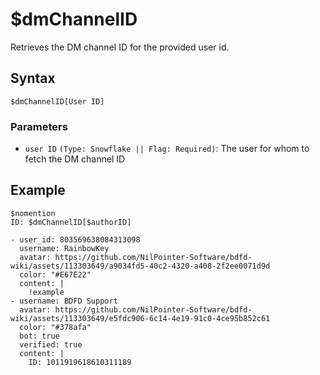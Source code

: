 # $dmChannelID
Retrieves the DM channel ID for the provided user id.

## Syntax
```
$dmChannelID[User ID]
```
### Parameters
- `user ID` `(Type: Snowflake || Flag: Required)`: The user for whom to fetch the DM channel ID

## Example
```
$nomention
ID: $dmChannelID[$authorID]
```

``` discord yaml
- user_id: 803569638084313098
  username: RainbowKey
  avatar: https://github.com/NilPointer-Software/bdfd-wiki/assets/113303649/a9034fd5-40c2-4320-a408-2f2ee0071d9d
  color: "#E67E22"
  content: |
    !example
- username: BDFD Support
  avatar: https://github.com/NilPointer-Software/bdfd-wiki/assets/113303649/e5fdc906-6c14-4e19-91c0-4ce95b852c61
  color: "#378afa"
  bot: true
  verified: true
  content: |
    ID: 1011919618610311189
```
